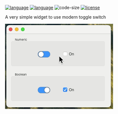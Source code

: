 [![language](https://img.shields.io/static/v1?label=language&message=4d&color=blue)](https://developer.4d.com/)
[![language](https://img.shields.io/github/languages/top/vdelachauxtoggle-switch.svg)](https://developer.4d.com/)
![code-size](https://img.shields.io/github/languages/code-size/vdelachaux/toggle-switch.svg)
[![license](https://img.shields.io/github/license/vdelachaux/toggle-switch)](LICENSE)

A very simple widget to use modern toggle switch

![](readme.gif)

